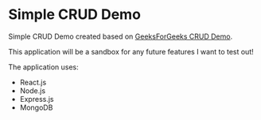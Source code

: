 # Simple CRUD Demo

Simple CRUD Demo created based on [GeeksForGeeks CRUD Demo](https://www.geeksforgeeks.org/how-to-build-a-basic-crud-app-with-node-js-and-reactjs/).

This application will be a sandbox for any future features I want to test out!

The application uses:

- React.js
- Node.js
- Express.js
- MongoDB
